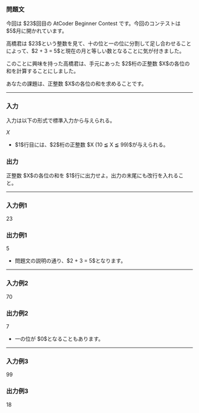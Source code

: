 
<div>

<div>

<div>

<section>

### **問題文**

<p>
今回は $23$回目の AtCoder Beginner Contest です。今回のコンテストは $5$月に開かれています。
</p>

<p>
高橋君は $23$という整数を見て、十の位と一の位に分割して足し合わせることによって、$2 + 3 = 5$と現在の月と等しい数となることに気が付きました。
</p>

<p>
このことに興味を持った高橋君は、手元にあった $2$桁の正整数 $X$の各位の和を計算することにしました。
</p>

<p>
あなたの課題は、正整数 $X$の各位の和を求めることです。
</p>

</section>

</div>

---

<div>

<div>

<section>

### **入力**

<p>
入力は以下の形式で標準入力から与えられる。
</p>

<div>

$X$
</div>

<ul>

<li>
$1$行目には、$2$桁の正整数 $X (10 ≦ X ≦ 99)$が与えられる。
</li>

</ul>

</section>

</div>

<div>

<section>

### **出力**

<p>
正整数 $X$の各位の和を $1$行に出力せよ。出力の末尾にも改行を入れること。
</p>

</section>

</div>

</div>

---

<div>

<section>

### **入力例1**

<div>

23

</div>

</section>

</div>

<div>

<section>

### **出力例1**

<div>

5

</div>

<ul>

<li>
問題文の説明の通り、$2 + 3 = 5$となります。
</li>

</ul>

</section>

</div>

---

<div>

<section>

### **入力例2**

<div>

70

</div>

</section>

</div>

<div>

<section>

### **出力例2**

<div>

7

</div>

<ul>

<li>
一の位が $0$となることもあります。
</li>

</ul>

</section>

</div>

---

<div>

<section>

### **入力例3**

<div>

99

</div>

</section>

</div>

<div>

<section>

### **出力例3**

<div>

18

</div>

</section>

</div>

</div>

</div>
